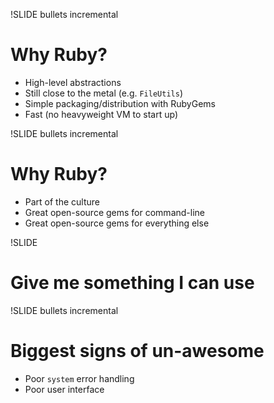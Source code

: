 !SLIDE bullets incremental
# Why Ruby?
* High-level abstractions
* Still close to the metal (e.g. `FileUtils`)
* Simple packaging/distribution with RubyGems
* Fast (no heavyweight VM to start up)

!SLIDE bullets incremental
# Why Ruby?
* Part of the culture
* Great open-source gems for command-line
* Great open-source gems for everything else

!SLIDE
# Give me something I can use

!SLIDE bullets incremental
# Biggest signs of un-awesome
* Poor `system` error handling
* Poor user interface

